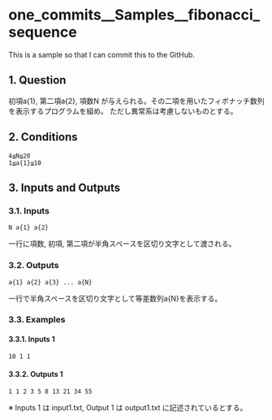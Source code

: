 # one_commits__Samples__fibonacci_sequence

This is a sample so that I can commit this to the GitHub.

## 1. Question

初項a{1}, 第二項a{2}, 項数N が与えられる。その二項を用いたフィボナッチ数列を表示するプログラムを組め。
ただし異常系は考慮しないものとする。

## 2. Conditions

```
4≦N≦20
1≦a{1}≦10
```

## 3. Inputs and Outputs

### 3.1. Inputs

```
N a{1} a{2}
```

一行に項数, 初項, 第二項が半角スペースを区切り文字として渡される。

### 3.2. Outputs

```
a{1} a{2} a{3} ... a{N}
```

一行で半角スペースを区切り文字として等差数列a{N}を表示する。

### 3.3. Examples

#### 3.3.1. Inputs 1

```
10 1 1
```
#### 3.3.2. Outputs 1

```
1 1 2 3 5 8 13 21 34 55
```

※ Inputs 1 は input1.txt, Output 1 は output1.txt に記述されているとする。
